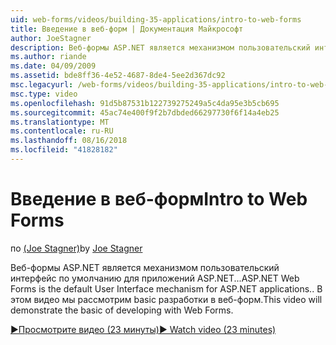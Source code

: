 ```yaml
---
uid: web-forms/videos/building-35-applications/intro-to-web-forms
title: Введение в веб-форм | Документация Майкрософт
author: JoeStagner
description: Веб-формы ASP.NET является механизмом пользовательский интерфейс по умолчанию для приложений ASP.NET... В этом видео мы рассмотрим basic разработки в веб-форм.
ms.author: riande
ms.date: 04/09/2009
ms.assetid: bde8ff36-4e52-4687-8de4-5ee2d367dc92
msc.legacyurl: /web-forms/videos/building-35-applications/intro-to-web-forms
msc.type: video
ms.openlocfilehash: 91d5b87531b122739275249a5c4da95e3b5cb695
ms.sourcegitcommit: 45ac74e400f9f2b7dbded66297730f6f14a4eb25
ms.translationtype: MT
ms.contentlocale: ru-RU
ms.lasthandoff: 08/16/2018
ms.locfileid: "41828182"
---
```

<a name="intro-to-web-forms"></a><span data-ttu-id="68bcf-104">Введение в веб-форм</span><span class="sxs-lookup"><span data-stu-id="68bcf-104">Intro to Web Forms</span></span>
====================
<span data-ttu-id="68bcf-105">по [(Joe Stagner)](https://github.com/JoeStagner)</span><span class="sxs-lookup"><span data-stu-id="68bcf-105">by [Joe Stagner](https://github.com/JoeStagner)</span></span>

<span data-ttu-id="68bcf-106">Веб-формы ASP.NET является механизмом пользовательский интерфейс по умолчанию для приложений ASP.NET...</span><span class="sxs-lookup"><span data-stu-id="68bcf-106">ASP.NET Web Forms is the default User Interface mechanism for ASP.NET applications..</span></span> <span data-ttu-id="68bcf-107">В этом видео мы рассмотрим basic разработки в веб-форм.</span><span class="sxs-lookup"><span data-stu-id="68bcf-107">This video will demonstrate the basic of developing with Web Forms.</span></span>

[<span data-ttu-id="68bcf-108">&#9654;Просмотрите видео (23 минуты)</span><span class="sxs-lookup"><span data-stu-id="68bcf-108">&#9654; Watch video (23 minutes)</span></span>](https://channel9.msdn.com/Blogs/ASP-NET-Site-Videos/intro-to-web-forms)
